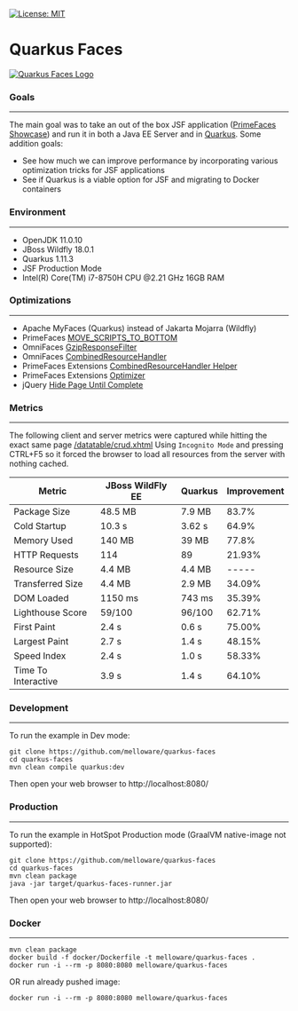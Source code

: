 [![License: MIT](https://img.shields.io/badge/License-MIT-yellow.svg)](https://opensource.org/licenses/MIT)

Quarkus Faces
==========================

[![Quarkus Faces Logo](https://github.com/melloware/quarkus-faces/blob/main/src/site/QuarkusFaces.svg)](https://github.com/melloware/quarkus-faces)

### Goals
***
The main goal was to take an out of the box JSF application ([PrimeFaces Showcase](https://github.com/primefaces/primefaces-showcase)) 
and run it in both a Java EE Server and in [Quarkus](https://quarkus.io/). 
Some addition goals:
- See how much we can improve performance by incorporating various optimization tricks for JSF applications
- See if Quarkus is a viable option for JSF and migrating to Docker containers

### Environment
***
- OpenJDK 11.0.10
- JBoss Wildfly 18.0.1
- Quarkus 1.11.3
- JSF Production Mode
- Intel(R) Core(TM) i7-8750H CPU @2.21 GHz 16GB RAM

### Optimizations
***
- Apache MyFaces (Quarkus) instead of Jakarta Mojarra (Wildfly)
- PrimeFaces [MOVE_SCRIPTS_TO_BOTTOM](https://primefaces.github.io/primefaces/10_0_0/#/gettingstarted/configuration?id=configuration)
- OmniFaces [GzipResponseFilter](https://showcase.omnifaces.org/filters/GzipResponseFilter)
- OmniFaces [CombinedResourceHandler](https://showcase.omnifaces.org/resourcehandlers/CombinedResourceHandler)
- PrimeFaces Extensions [CombinedResourceHandler Helper](https://github.com/primefaces-extensions/primefaces-extensions/issues/293) 
- PrimeFaces Extensions [Optimizer](https://github.com/primefaces-extensions/resources-optimizer-maven-plugin)
- jQuery [Hide Page Until Complete](https://stackoverflow.com/questions/9550760/hide-page-until-everything-is-loaded-advanced/28129691#28129691)

### Metrics
***
The following client and server metrics were captured while hitting the exact same page [/datatable/crud.xhtml](https://www.primefaces.org/showcase/ui/data/datatable/crud.xhtml)
Using `Incognito Mode` and pressing CTRL+F5 so it forced the browser to load all resources from the server with nothing cached.

Metric                | JBoss WildFly EE | Quarkus       | Improvement    |
----------------------| ---------------  | ------------- |----------------|
Package Size          | 48.5 MB          | 7.9 MB        | 83.7%          |
Cold Startup          | 10.3 s           | 3.62 s        | 64.9%          |
Memory Used           | 140 MB           | 39 MB         | 77.8%          |
HTTP Requests         | 114              | 89            | 21.93%         |
Resource Size         | 4.4 MB           | 4.4 MB        | -----          |
Transferred Size      | 4.4 MB           | 2.9 MB        | 34.09%         |
DOM Loaded            | 1150 ms          | 743 ms        | 35.39%         |
Lighthouse Score      | 59/100           | 96/100        | 62.71%         |
First Paint           | 2.4 s            | 0.6 s         | 75.00%         |
Largest Paint         | 2.7 s            | 1.4 s         | 48.15%         |
Speed Index           | 2.4 s            | 1.0 s         | 58.33%         |
Time To Interactive   | 3.9 s            | 1.4 s         | 64.10%         |


### Development

***
To run the example in Dev mode:

```
git clone https://github.com/melloware/quarkus-faces
cd quarkus-faces
mvn clean compile quarkus:dev
```

Then open your web browser to http://localhost:8080/

### Production

***
To run the example in HotSpot Production mode (GraalVM native-image not supported):

```
git clone https://github.com/melloware/quarkus-faces
cd quarkus-faces
mvn clean package
java -jar target/quarkus-faces-runner.jar
```

Then open your web browser to http://localhost:8080/

### Docker

***
```
mvn clean package 
docker build -f docker/Dockerfile -t melloware/quarkus-faces . 
docker run -i --rm -p 8080:8080 melloware/quarkus-faces
```

OR run already pushed image:
```
docker run -i --rm -p 8080:8080 melloware/quarkus-faces
```